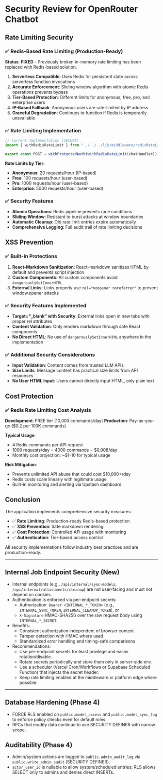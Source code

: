 # Security Review for OpenRouter Chatbot

## Rate Limiting Security

### ✅ Redis-Based Rate Limiting (Production-Ready)

**Status**: **FIXED** - Previously broken in-memory rate limiting has been replaced with Redis-based solution.

1. **Serverless Compatible**: Uses Redis for persistent state across serverless function invocations
2. **Accurate Enforcement**: Sliding window algorithm with atomic Redis operations prevents bypass
3. **Tier-Based Protection**: Different limits for anonymous, free, pro, and enterprise users
4. **IP-Based Fallback**: Anonymous users are rate-limited by IP address
5. **Graceful Degradation**: Continues to function if Redis is temporarily unavailable

### ✅ Rate Limiting Implementation

```typescript
// Current Implementation (SECURE)
import { withRedisRateLimit } from "../../../lib/middleware/redisRateLimitMiddleware";

export const POST = withProtectedAuth(withRedisRateLimit(chatHandler));
```

**Rate Limits by Tier:**

- **Anonymous**: 20 requests/hour (IP-based)
- **Free**: 100 requests/hour (user-based)
- **Pro**: 1000 requests/hour (user-based)
- **Enterprise**: 5000 requests/hour (user-based)

### ✅ Security Features

- **Atomic Operations**: Redis pipeline prevents race conditions
- **Sliding Window**: Resistant to burst attacks at window boundaries
- **Automatic Cleanup**: Old rate limit entries expire automatically
- **Comprehensive Logging**: Full audit trail of rate limiting decisions

## XSS Prevention

### ✅ Built-in Protections

1. **React-Markdown Sanitization**: React-markdown sanitizes HTML by default and prevents script injection
2. **Custom Components**: All custom components avoid `dangerouslySetInnerHTML`
3. **External Links**: Links properly use `rel="noopener noreferrer"` to prevent window.opener attacks

### ✅ Security Features Implemented

- **Target="\_blank" with Security**: External links open in new tabs with proper rel attributes
- **Content Validation**: Only renders markdown through safe React components
- **No Direct HTML**: No use of `dangerouslySetInnerHTML` anywhere in the implementation

### ✅ Additional Security Considerations

- **Input Validation**: Content comes from trusted LLM APIs
- **Size Limits**: Message content has practical size limits from API responses
- **No User HTML Input**: Users cannot directly input HTML, only plain text

## Cost Protection

### ✅ Redis Rate Limiting Cost Analysis

**Development**: FREE tier (10,000 commands/day)
**Production**: Pay-as-you-go ($0.2 per 100K commands)

**Typical Usage**:

- 4 Redis commands per API request
- 1000 requests/day = 4000 commands = $0.008/day
- Monthly cost projection: ~$1-10 for typical usage

**Risk Mitigation**:

- Prevents unlimited API abuse that could cost $10,000+/day
- Redis costs scale linearly with legitimate usage
- Built-in monitoring and alerting via Upstash dashboard

## Conclusion

The application implements comprehensive security measures:

- ✅ **Rate Limiting**: Production-ready Redis-based protection
- ✅ **XSS Prevention**: Safe markdown rendering
- ✅ **Cost Protection**: Controlled API usage with monitoring
- ✅ **Authentication**: Tier-based access control

All security implementations follow industry best practices and are production-ready.

---

## Internal Job Endpoint Security (New)

- Internal endpoints (e.g., `/api/internal/sync-models`, `/api/internal/attachments/cleanup`) are not user-facing and must not depend on cookies.
- Authentication is enforced via per-endpoint secrets:
  - Authorization: `Bearer <INTERNAL_*_TOKEN>` (e.g., `INTERNAL_SYNC_TOKEN`, `INTERNAL_CLEANUP_TOKEN`), or
  - `X-Signature` HMAC-SHA256 over the raw request body using `INTERNAL_*_SECRET`.
- Benefits:
  - Consistent authorization independent of browser context
  - Tamper detection with HMAC where used
  - Standardized error handling and timing-safe comparisons
- Recommendations:
  - Use per-endpoint secrets for least privilege and easier rotation/disable.
  - Rotate secrets periodically and store them only in server-side env.
  - Use a scheduler (Vercel Cron/Workflows or Supabase Scheduled Function) that injects the secret header.
  - Keep rate limiting enabled at the middleware or platform edge where possible.

---

## Database Hardening (Phase 4)

- FORCE RLS enabled on `public.model_access` and `public.model_sync_log` to enforce policy checks even for default roles.
- RPCs that modify data continue to use SECURITY DEFINER with narrow scope.

## Auditability (Phase 4)

- Admin/system actions are logged to `public.admin_audit_log` via `public.write_admin_audit` (SECURITY DEFINER).
- `actor_user_id` is nullable to allow system/scheduled entries; RLS allows SELECT only to admins and denies direct INSERTs.
